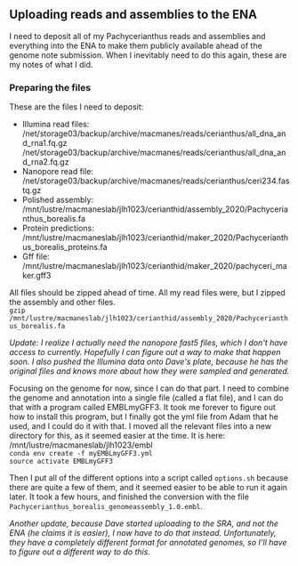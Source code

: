 ## Uploading reads and assemblies to the ENA  

I need to deposit all of my Pachycerianthus reads and assemblies and everything into the ENA to make them publicly available ahead of the genome note submission. When I inevitably need to do this again, these are my notes of what I did.  

### Preparing the files  

These are the files I need to deposit:  
- Illumina read files: /net/storage03/backup/archive/macmanes/reads/cerianthus/all_dna_and_rna1.fq.gz  
                       /net/storage03/backup/archive/macmanes/reads/cerianthus/all_dna_and_rna2.fq.gz  
- Nanopore read file: /net/storage03/backup/archive/macmanes/reads/cerianthus/ceri234.fastq.gz  
- Polished assembly: /mnt/lustre/macmaneslab/jlh1023/cerianthid/assembly_2020/Pachycerianthus_borealis.fa  
- Protein predictions: /mnt/lustre/macmaneslab/jlh1023/cerianthid/maker_2020/Pachycerianthus_borealis_proteins.fa  
- Gff file: /mnt/lustre/macmaneslab/jlh1023/cerianthid/maker_2020/pachyceri_maker.gff3  

All files should be zipped ahead of time. All my read files were, but I zipped the assembly and other files.  
`gzip /mnt/lustre/macmaneslab/jlh1023/cerianthid/assembly_2020/Pachycerianthus_borealis.fa`  

*Update: I realize I actually need the nanopore fast5 files, which I don't have access to currently. Hopefully I can figure out a way to make that happen soon. I also pushed the Illumina data onto Dave's plate, because he has the original files and knows more about how they were sampled and generated.*  

Focusing on the genome for now, since I can do that part. I need to combine the genome and annotation into a single file (called a flat file), and I can do that with a program called EMBLmyGFF3. It took me forever to figure out how to install this program, but I finally got the yml file from Adam that he used, and I could do it with that. I moved all the relevant files into a new directory for this, as it seemed easier at the time. It is here: /mnt/lustre/macmaneslab/jlh1023/embl  
    `conda env create -f myEMBLmyGFF3.yml`  
    `source activate EMBLmyGFF3`  

Then I put all of the different options into a script called `options.sh` because there are quite a few of them, and it seemed easier to be able to run it again later. It took a few hours, and finished the conversion with the file `Pachycerianthus_borealis_genomeassembly_1.0.embl`.  

*Another update, because Dave started uploading to the SRA, and not the ENA (he claims it is easier), I now have to do that instead. Unfortunately, they have a completely different format for annotated genomes, so I'll have to figure out a different way to do this.*  
